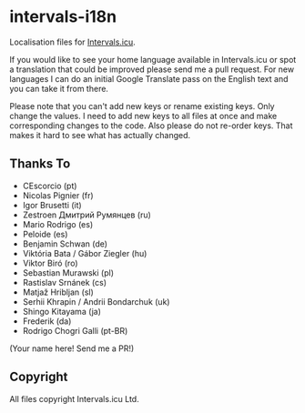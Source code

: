 # intervals-i18n

Localisation files for [Intervals.icu](https://intervals.icu/).

If you would like to see your home language available in Intervals.icu or spot a translation that could be improved
please send me a pull request. For new languages I can do an initial Google Translate pass on the English text and
you can take it from there.

Please note that you can't add new keys or rename existing keys. Only change the values. I need to add new keys to
all files at once and make corresponding changes to the code. Also please do not re-order keys. That makes it hard
to see what has actually changed.

## Thanks To

- CEscorcio (pt)
- Nicolas Pignier (fr)
- Igor Brusetti (it)
- Zestroen Дмитрий Румянцев (ru)
- Mario Rodrigo (es)
- Peloide (es)
- Benjamin Schwan (de)
- Viktória Bata / Gábor Ziegler (hu)
- Viktor Biró (ro)
- Sebastian Murawski (pl)
- Rastislav Srnánek (cs)
- Matjaž Hribljan (sl)
- Serhii Khrapin / Andrii Bondarchuk (uk)
- Shingo Kitayama (ja)
- Frederik (da)
- Rodrigo Chogri Galli (pt-BR)

(Your name here! Send me a PR!)

## Copyright

All files copyright Intervals.icu Ltd.
